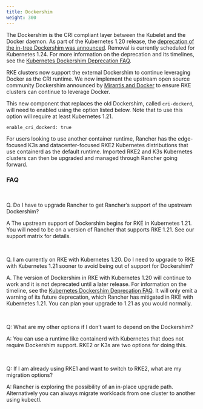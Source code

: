 ```yaml
---
title: Dockershim
weight: 300
---
```


The Dockershim is the CRI compliant layer between the Kubelet and the Docker daemon. As part of the Kubernetes 1.20 release, the [deprecation of the in-tree Dockershim was announced](https://kubernetes.io/blog/2020/12/02/dont-panic-kubernetes-and-docker/). Removal is currently scheduled for Kubernetes 1.24. For more information on the deprecation and its timelines, see the [Kubernetes Dockershim Deprecation FAQ](https://kubernetes.io/blog/2020/12/02/dockershim-faq/#when-will-dockershim-be-removed).

RKE clusters now support the external Dockershim to continue leveraging Docker as the CRI runtime. We now implement the upstream open source community Dockershim announced by [Mirantis and Docker](https://www.mirantis.com/blog/mirantis-to-take-over-support-of-kubernetes-dockershim-2/) to ensure RKE clusters can continue to leverage Docker.

This new component that replaces the old Dockershim, called `cri-dockerd`, will need to enabled using the option listed below. Note that to use this option will require at least Kubernetes 1.21.

```
enable_cri_dockerd: true
```

For users looking to use another container runtime, Rancher has the edge-focused K3s and datacenter-focused RKE2 Kubernetes distributions that use containerd as the default runtime. Imported RKE2 and K3s Kubernetes clusters can then be upgraded and managed through Rancher going forward.

### FAQ

<br>

Q. Do I have to upgrade Rancher to get Rancher’s support of the upstream Dockershim?  

A The upstream support of Dockershim begins for RKE in Kubernetes 1.21. You will need to be on a version of Rancher that supports RKE 1.21. See our support matrix for details.

<br> 

Q. I am currently on RKE with Kubernetes 1.20. Do I need to upgrade to RKE with Kubernetes 1.21 sooner to avoid being out of support for Dockershim?   

A. The version of Dockershim in RKE with Kubernetes 1.20 will continue to work and it is not deprecated until a later release. For information on the timeline, see the [Kubernetes Dockershim Deprecation FAQ](https://kubernetes.io/blog/2020/12/02/dockershim-faq/#when-will-dockershim-be-removed). It will only emit a warning of its future deprecation, which Rancher has mitigated in RKE with Kubernetes 1.21. You can plan your upgrade to 1.21 as you would normally.

<br>

Q: What are my other options if I don’t want to depend on the Dockershim? 

A: You can use a runtime like containerd with Kubernetes that does not require Dockershim support. RKE2 or K3s are two options for doing this.

<br>

Q: If I am already using RKE1 and want to switch to RKE2, what are my migration options?  

A: Rancher is exploring the possibility of an in-place upgrade path. Alternatively you can always migrate workloads from one cluster to another using kubectl. 

<br>
